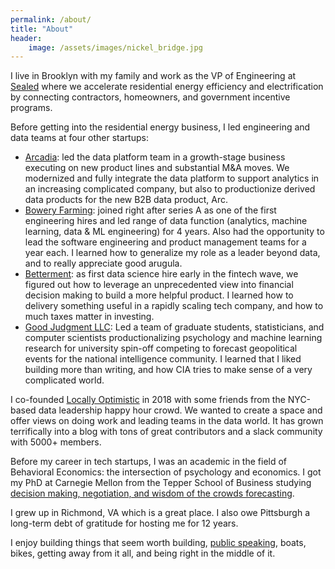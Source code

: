 ```yaml
---
permalink: /about/
title: "About"
header: 
    image: /assets/images/nickel_bridge.jpg
---
```


I live in Brooklyn with my family and work as the VP of Engineering at [Sealed](https://sealed.com/) where we accelerate residential energy efficiency and electrification by connecting contractors, homeowners, and government incentive programs. 

Before getting into the residential energy business, I led engineering and data teams at four other startups: 
- [Arcadia](https://www.arcadia.com/arc): led the data platform team in a growth-stage business executing on new product lines and substantial M&A moves. We modernized and fully integrate the data platform to support analytics in an increasing complicated company, but also to productionize derived data products for the new B2B data product, Arc. 
- [Bowery Farming](https://bowery.co/): joined right after series A as one of the first engineering hires and led range of data function (analytics, machine learning, data & ML engineering) for 4 years. Also had the opportunity to lead the software engineering and product management teams for a year each. I learned how to generalize my role as a leader beyond data, and to really appreciate good arugula. 
- [Betterment](https://www.betterment.com/): as first data science hire early in the fintech wave, we figured out how to leverage an unprecedented view into financial decision making to build a more helpful product. I learned how to delivery something useful in a rapidly scaling tech company, and how to much taxes matter in investing. 
- [Good Judgment LLC](https://goodjudgment.com/): Led a team of graduate students, statisticians, and computer scientists productionalizing psychology and machine learning research for university spin-off competing to forecast geopolitical events for the national intelligence community. I learned that I liked building more than writing, and how CIA tries to make sense of a very complicated world.

I co-founded [Locally Optimistic](https://locallyoptimistic.com/) in 2018 with some friends from the NYC-based data leadership happy hour crowd. We wanted to create a space and offer views on doing work and leading teams in the data world. It has grown terrifically into a blog with tons of great contributors and a slack community with 5000+ members. 

Before my career in tech startups, I was an academic in the field of Behavioral Economics: the intersection of psychology and economics. I got my PhD at Carnegie Mellon from the Tepper School of Business studying [decision making, negotiation, and wisdom of the crowds forecasting](https://scholar.google.com/citations?user=8qB_WcUAAAAJ&hl=en).

I grew up in Richmond, VA which is a great place. I also owe Pittsburgh a long-term debt of gratitude for hosting me for 12 years.

I enjoy building things that seem worth building, [public speaking](/categories/#talks), boats, bikes, getting away from it all, and being right in the middle of it.

